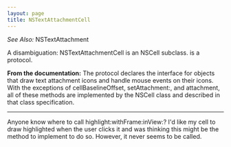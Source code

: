 ```yaml
---
layout: page
title: NSTextAttachmentCell
---
```


*See Also:* NSTextAttachment

A disambiguation: NSTextAttachmentCell is an NSCell subclass. <NSTextAttachmentCell> is a protocol.

**From the documentation:** The <NSTextAttachmentCell> protocol declares the interface for objects that draw text attachment icons and handle mouse events on their icons. With the exceptions of cellBaselineOffset, setAttachment:, and attachment, all of these methods are implemented by the NSCell class and described in that class specification.

----

Anyone know where to call highlight:withFrame:inView:?  I'd like my cell to draw highlighted when the user clicks it and was thinking this might be the method to implement to do so.  However, it never seems to be called.

